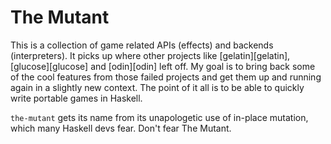 # The Mutant
This is a collection of game related APIs (effects) and backends (interpreters).
It picks up where other projects like [gelatin][gelatin], [glucose][glucose] and
[odin][odin] left off. My goal is to bring back some of the cool features from
those failed projects and get them up and running again in a slightly new context.
The point of it all is to be able to quickly write portable games in Haskell.

`the-mutant` gets its name from its unapologetic use of in-place mutation, which
many Haskell devs fear. Don't fear The Mutant.
